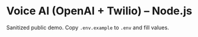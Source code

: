 # Voice AI (OpenAI + Twilio) – Node.js

Sanitized public demo. Copy `.env.example` to `.env` and fill values.
